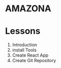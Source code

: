 # AMAZONA

# Lessons

1. Introduction
2. install Tools
3. Create React App
4. Create Git Repository
